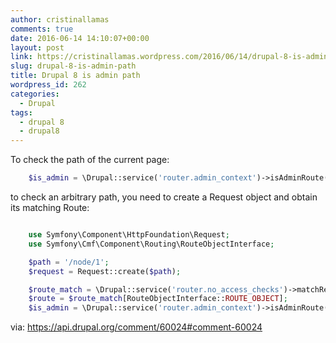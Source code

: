 ```yaml
---
author: cristinallamas
comments: true
date: 2016-06-14 14:10:07+00:00
layout: post
link: https://cristinallamas.wordpress.com/2016/06/14/drupal-8-is-admin-path/
slug: drupal-8-is-admin-path
title: Drupal 8 is admin path
wordpress_id: 262
categories:
  - Drupal
tags:
  - drupal 8
  - drupal8
---
```


To check the path of the current page:

```php
    $is_admin = \Drupal::service('router.admin_context')->isAdminRoute();
```

to check an arbitrary path, you need to create a Request object and obtain its matching Route:

```php

    use Symfony\Component\HttpFoundation\Request;
    use Symfony\Cmf\Component\Routing\RouteObjectInterface;

    $path = '/node/1';
    $request = Request::create($path);

    $route_match = \Drupal::service('router.no_access_checks')->matchRequest($request);
    $route = $route_match[RouteObjectInterface::ROUTE_OBJECT];
    $is_admin = \Drupal::service('router.admin_context')->isAdminRoute($route);
```

via: https://api.drupal.org/comment/60024#comment-60024
